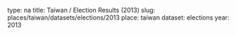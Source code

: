 type: na
title: Taiwan / Election Results (2013)
slug: places/taiwan/datasets/elections/2013
place: taiwan
dataset: elections
year: 2013
